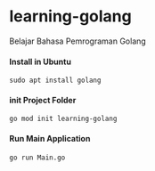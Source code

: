 # learning-golang
Belajar Bahasa Pemrograman Golang

#### Install in Ubuntu 
```
sudo apt install golang
```

#### init Project Folder
```
go mod init learning-golang
```

#### Run Main Application
```
go run Main.go
```